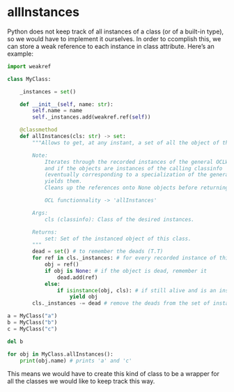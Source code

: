 # allInstances

Python does not keep track of all instances of a class (or of a built-in type), so we would have to implement it ourselves. In order to ccomplish this, we can store a weak reference to each instance in class attribute. Here’s an example:

```Python
import weakref

class MyClass:

    _instances = set()

    def __init__(self, name: str):
        self.name = name
        self._instances.add(weakref.ref(self))

    @classmethod
    def allInstances(cls: str) -> set:
        """Allows to get, at any instant, a set of all the object of the calling class.

        Note:
            Iterates through the recorded instances of the general OCLWrapper class
            and if the objects are instances of the calling classinfo
            (eventually corresponding to a specialization of the general OCLWrapper class),
            yields them.
            Cleans up the references onto None objects before returning.

            OCL functionnality -> 'allInstances'

        Args:
            cls (classinfo): Class of the desired instances.

        Returns:
            set: Set of the instanced object of this class.
        """
        dead = set() # to remember the deads (T.T)
        for ref in cls._instances: # for every recorded instance of this general class
            obj = ref()
            if obj is None: # if the object is dead, remember it
                dead.add(ref)
            else:
                if isinstance(obj, cls): # if still alive and is an instance of this eventually specialized class, yield it
                    yield obj
        cls._instances -= dead # remove the deads from the set of instances

a = MyClass("a")
b = MyClass("b")
c = MyClass("c")

del b

for obj in MyClass.allInstances():
    print(obj.name) # prints 'a' and 'c'
```

This means we would have to create this kind of class to be a wrapper for all the classes we would like to keep track this way.
